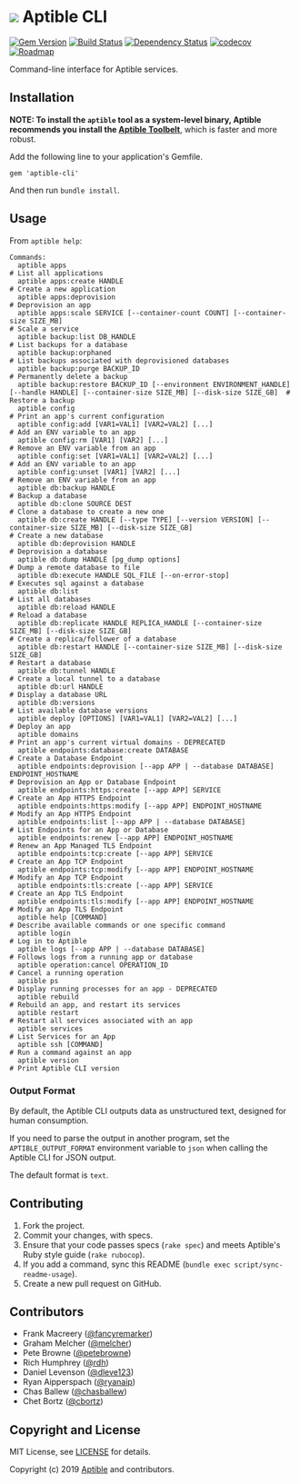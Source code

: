 # ![](https://raw.github.com/aptible/straptible/master/lib/straptible/rails/templates/public.api/icon-60px.png) Aptible CLI

[![Gem Version](https://badge.fury.io/rb/aptible-cli.png)](https://rubygems.org/gems/aptible-cli)
[![Build Status](https://travis-ci.org/aptible/aptible-cli.png?branch=master)](https://travis-ci.org/aptible/aptible-cli)
[![Dependency Status](https://gemnasium.com/aptible/aptible-cli.png)](https://gemnasium.com/aptible/aptible-cli)
[![codecov](https://codecov.io/gh/aptible/aptible-cli/branch/master/graph/badge.svg)](https://codecov.io/gh/aptible/aptible-cli)
[![Roadmap](https://badge.waffle.io/aptible/aptible-cli.svg?label=ready&title=roadmap)](http://waffle.io/aptible/aptible-cli)

Command-line interface for Aptible services.

## Installation

**NOTE: To install the `aptible` tool as a system-level binary, Aptible
recommends you install the
[Aptible Toolbelt](https://support.aptible.com/toolbelt/)**, which is faster
and more robust.

Add the following line to your application's Gemfile.

    gem 'aptible-cli'

And then run `bundle install`.


## Usage

From `aptible help`:

<!-- BEGIN USAGE -->
```
Commands:
  aptible apps                                                                                                                            # List all applications
  aptible apps:create HANDLE                                                                                                              # Create a new application
  aptible apps:deprovision                                                                                                                # Deprovision an app
  aptible apps:scale SERVICE [--container-count COUNT] [--container-size SIZE_MB]                                                         # Scale a service
  aptible backup:list DB_HANDLE                                                                                                           # List backups for a database
  aptible backup:orphaned                                                                                                                 # List backups associated with deprovisioned databases
  aptible backup:purge BACKUP_ID                                                                                                          # Permanently delete a backup
  aptible backup:restore BACKUP_ID [--environment ENVIRONMENT_HANDLE] [--handle HANDLE] [--container-size SIZE_MB] [--disk-size SIZE_GB]  # Restore a backup
  aptible config                                                                                                                          # Print an app's current configuration
  aptible config:add [VAR1=VAL1] [VAR2=VAL2] [...]                                                                                        # Add an ENV variable to an app
  aptible config:rm [VAR1] [VAR2] [...]                                                                                                   # Remove an ENV variable from an app
  aptible config:set [VAR1=VAL1] [VAR2=VAL2] [...]                                                                                        # Add an ENV variable to an app
  aptible config:unset [VAR1] [VAR2] [...]                                                                                                # Remove an ENV variable from an app
  aptible db:backup HANDLE                                                                                                                # Backup a database
  aptible db:clone SOURCE DEST                                                                                                            # Clone a database to create a new one
  aptible db:create HANDLE [--type TYPE] [--version VERSION] [--container-size SIZE_MB] [--disk-size SIZE_GB]                             # Create a new database
  aptible db:deprovision HANDLE                                                                                                           # Deprovision a database
  aptible db:dump HANDLE [pg_dump options]                                                                                                # Dump a remote database to file
  aptible db:execute HANDLE SQL_FILE [--on-error-stop]                                                                                    # Executes sql against a database
  aptible db:list                                                                                                                         # List all databases
  aptible db:reload HANDLE                                                                                                                # Reload a database
  aptible db:replicate HANDLE REPLICA_HANDLE [--container-size SIZE_MB] [--disk-size SIZE_GB]                                             # Create a replica/follower of a database
  aptible db:restart HANDLE [--container-size SIZE_MB] [--disk-size SIZE_GB]                                                              # Restart a database
  aptible db:tunnel HANDLE                                                                                                                # Create a local tunnel to a database
  aptible db:url HANDLE                                                                                                                   # Display a database URL
  aptible db:versions                                                                                                                     # List available database versions
  aptible deploy [OPTIONS] [VAR1=VAL1] [VAR2=VAL2] [...]                                                                                  # Deploy an app
  aptible domains                                                                                                                         # Print an app's current virtual domains - DEPRECATED
  aptible endpoints:database:create DATABASE                                                                                              # Create a Database Endpoint
  aptible endpoints:deprovision [--app APP | --database DATABASE] ENDPOINT_HOSTNAME                                                       # Deprovision an App or Database Endpoint
  aptible endpoints:https:create [--app APP] SERVICE                                                                                      # Create an App HTTPS Endpoint
  aptible endpoints:https:modify [--app APP] ENDPOINT_HOSTNAME                                                                            # Modify an App HTTPS Endpoint
  aptible endpoints:list [--app APP | --database DATABASE]                                                                                # List Endpoints for an App or Database
  aptible endpoints:renew [--app APP] ENDPOINT_HOSTNAME                                                                                   # Renew an App Managed TLS Endpoint
  aptible endpoints:tcp:create [--app APP] SERVICE                                                                                        # Create an App TCP Endpoint
  aptible endpoints:tcp:modify [--app APP] ENDPOINT_HOSTNAME                                                                              # Modify an App TCP Endpoint
  aptible endpoints:tls:create [--app APP] SERVICE                                                                                        # Create an App TLS Endpoint
  aptible endpoints:tls:modify [--app APP] ENDPOINT_HOSTNAME                                                                              # Modify an App TLS Endpoint
  aptible help [COMMAND]                                                                                                                  # Describe available commands or one specific command
  aptible login                                                                                                                           # Log in to Aptible
  aptible logs [--app APP | --database DATABASE]                                                                                          # Follows logs from a running app or database
  aptible operation:cancel OPERATION_ID                                                                                                   # Cancel a running operation
  aptible ps                                                                                                                              # Display running processes for an app - DEPRECATED
  aptible rebuild                                                                                                                         # Rebuild an app, and restart its services
  aptible restart                                                                                                                         # Restart all services associated with an app
  aptible services                                                                                                                        # List Services for an App
  aptible ssh [COMMAND]                                                                                                                   # Run a command against an app
  aptible version                                                                                                                         # Print Aptible CLI version
```
<!-- END USAGE -->

### Output Format

By default, the Aptible CLI outputs data as unstructured text, designed for human consumption.

If you need to parse the output in another program, set the `APTIBLE_OUTPUT_FORMAT` environment variable to `json` when calling the Aptible CLI for JSON output.

The default format is `text`.

## Contributing

1. Fork the project.
1. Commit your changes, with specs.
1. Ensure that your code passes specs (`rake spec`) and meets Aptible's Ruby style guide (`rake rubocop`).
1. If you add a command, sync this README (`bundle exec script/sync-readme-usage`).
1. Create a new pull request on GitHub.

## Contributors

* Frank Macreery ([@fancyremarker](https://github.com/fancyremarker))
* Graham Melcher ([@melcher](https://github.com/melcher))
* Pete Browne ([@petebrowne](https://github.com/petebrowne))
* Rich Humphrey ([@rdh](https://github.com/rdh))
* Daniel Levenson ([@dleve123](https://github.com/dleve123))
* Ryan Aipperspach ([@ryanaip](https://github.com/ryanaip))
* Chas Ballew ([@chasballew](https://github.com/chasballew))
* Chet Bortz ([@cbortz](https://github.com/cbortz))

## Copyright and License

MIT License, see [LICENSE](LICENSE.md) for details.

Copyright (c) 2019 [Aptible](https://www.aptible.com) and contributors.
